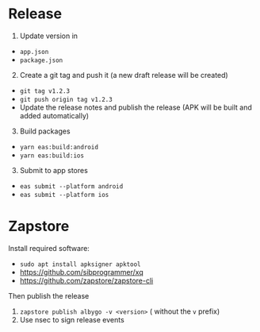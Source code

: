 # Release 

1. Update version in 
 - `app.json`
 - `package.json`

2. Create a git tag and push it (a new draft release will be created) 
 - `git tag v1.2.3`
 - `git push origin tag v1.2.3`
 - Update the release notes and publish the release (APK will be built and added automatically)

3. Build packages
 - `yarn eas:build:android`
 - `yarn eas:build:ios`

3. Submit to app stores
 - `eas submit --platform android`
 - `eas submit --platform ios`

# Zapstore

Install required software:
- `sudo apt install apksigner apktool`
- https://github.com/sibprogrammer/xq
- https://github.com/zapstore/zapstore-cli

Then publish the release
1. `zapstore publish albygo -v <version>` (<version> without the `v` prefix)
1. Use nsec to sign release events

